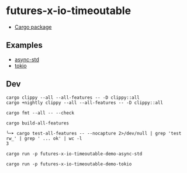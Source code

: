 # futures-x-io-timeoutable

* [Cargo package](https://crates.io/crates/futures-x-io-timeoutable)

## Examples

* [async-std](demos/async-std/src/main.rs)
* [tokio](demos/tokio/src/main.rs)

## Dev

```
cargo clippy --all --all-features -- -D clippy::all
cargo +nightly clippy --all --all-features -- -D clippy::all

cargo fmt --all -- --check
```

```
cargo build-all-features

╰─➤ cargo test-all-features -- --nocapture 2>/dev/null | grep 'test rw_' | grep ' ... ok' | wc -l
3
```

```
cargo run -p futures-x-io-timeoutable-demo-async-std

cargo run -p futures-x-io-timeoutable-demo-tokio
```
